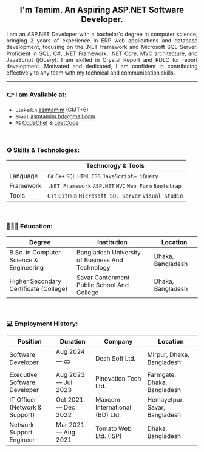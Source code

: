 <h2 align="center">I'm Tamim. An Aspiring ASP.NET Software Developer. </h2>

<p align="justify">
I am an ASP.NET Developer with a bachelor's degree in computer science, bringing 2 years of experience in ERP web applications and database development, focusing on the .NET framework and Microsoft SQL Server. Proficient in SQL, C#, .NET Framework, .NET Core, MVC architecture, and JavaScript (jQuery). I am skilled in Crystal Report and RDLC for report development. Motivated and dedicated, I am confident in contributing effectively to any team with my technical and communication skills.
</p>

<hr>

### 👉 I am Available at:

- `Linkedin` <a href="https://linkedin.com/in/asmtamim">asmtamim</a> (GMT+6)
- `Email` <a href="mailto:asmtamim.bd@gmail.com">asmtamim.bd@gmail.com</a>
- `PS` <a href="https://www.codechef.com/users/asmtamim" target="_blank">CodeChef</a> & <a href="https://leetcode.com/asmtamim" target="_blank">LeetCode</a>

<br>


### ⚙️ Skills & Technologies:

|                 | Technology & Tools                                       |
| --------------- | -------------------------------------------------------- | 
| Language        | `C#` `C++` `SQL` `HTML` `CSS` `JavaScript— jQuery`       | 
| Framework       | `.NET Framework` `ASP.NET` `MVC` `Web Form` `Bootstrap`  | 
| Tools           | `Git` `GitHub` `Microsoft SQL Server` `Visual Studio`    | 

<br>


### 👨🏻‍🎓 Education:

| Degree                                      | Institution                                         | Location             |
| ------------------------------------------- | --------------------------------------------------- | -------------------- |
| B.Sc. in Computer Science & Engineering     | Bangladesh University of Business And Technology    | Dhaka, Bangladesh    |
| Higher Secondary Certificate (College)      | Savar Cantonment Public School And College          | Dhaka, Bangladesh    |

<br>


### 💻 Employment History:

| Position                        | Duration               | Company                          | Location                       |
| ------------------------------- | ---------------------- | -------------------------------- | ------------------------------ |
| Software Developer              | Aug 2024 — ထ          | Desh Soft Ltd.                   | Mirpur, Dhaka, Bangladesh      |
| Executive Software Developer    | Aug 2023 — Jul 2023    | Pinovation Tech Ltd.             | Farmgate, Dhaka, Bangladesh    |
| IT Officer (Network & Support)  | Oct 2021 — Dec 2022    | Maxcom International (BD) Ltd.   | Hemayetpur, Savar, Bangladesh  |
| Network Support Engineer        | Mar 2021 — Aug 2021    | Tomato Web Ltd. (ISP)            | Dhaka, Bangladesh              |

<br>
